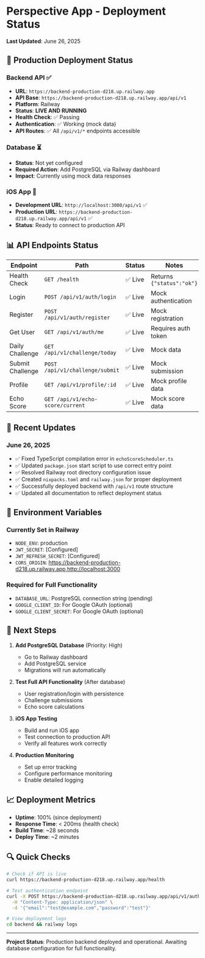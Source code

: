 # Perspective App - Deployment Status

**Last Updated**: June 26, 2025

## 🚀 Production Deployment Status

### Backend API ✅
- **URL**: `https://backend-production-d218.up.railway.app`
- **API Base**: `https://backend-production-d218.up.railway.app/api/v1`
- **Platform**: Railway
- **Status**: **LIVE AND RUNNING**
- **Health Check**: ✅ Passing
- **Authentication**: ✅ Working (mock data)
- **API Routes**: ✅ All `/api/v1/*` endpoints accessible

### Database ⏳
- **Status**: Not yet configured
- **Required Action**: Add PostgreSQL via Railway dashboard
- **Impact**: Currently using mock data responses

### iOS App 📱
- **Development URL**: `http://localhost:3000/api/v1` ✅
- **Production URL**: `https://backend-production-d218.up.railway.app/api/v1` ✅
- **Status**: Ready to connect to production API

## 📊 API Endpoints Status

| Endpoint | Path | Status | Notes |
|----------|------|--------|-------|
| Health Check | `GET /health` | ✅ Live | Returns `{"status":"ok"}` |
| Login | `POST /api/v1/auth/login` | ✅ Live | Mock authentication |
| Register | `POST /api/v1/auth/register` | ✅ Live | Mock registration |
| Get User | `GET /api/v1/auth/me` | ✅ Live | Requires auth token |
| Daily Challenge | `GET /api/v1/challenge/today` | ✅ Live | Mock data |
| Submit Challenge | `POST /api/v1/challenge/submit` | ✅ Live | Mock submission |
| Profile | `GET /api/v1/profile/:id` | ✅ Live | Mock profile data |
| Echo Score | `GET /api/v1/echo-score/current` | ✅ Live | Mock score data |

## 🔧 Recent Updates

### June 26, 2025
- ✅ Fixed TypeScript compilation error in `echoScoreScheduler.ts`
- ✅ Updated `package.json` start script to use correct entry point
- ✅ Resolved Railway root directory configuration issue
- ✅ Created `nixpacks.toml` and `railway.json` for proper deployment
- ✅ Successfully deployed backend with `/api/v1` route structure
- ✅ Updated all documentation to reflect deployment status

## 📝 Environment Variables

### Currently Set in Railway
- `NODE_ENV`: production
- `JWT_SECRET`: [Configured]
- `JWT_REFRESH_SECRET`: [Configured]
- `CORS_ORIGIN`: https://backend-production-d218.up.railway.app,http://localhost:3000

### Required for Full Functionality
- `DATABASE_URL`: PostgreSQL connection string (pending)
- `GOOGLE_CLIENT_ID`: For Google OAuth (optional)
- `GOOGLE_CLIENT_SECRET`: For Google OAuth (optional)

## 🚦 Next Steps

1. **Add PostgreSQL Database** (Priority: High)
   - Go to Railway dashboard
   - Add PostgreSQL service
   - Migrations will run automatically

2. **Test Full API Functionality** (After database)
   - User registration/login with persistence
   - Challenge submissions
   - Echo score calculations

3. **iOS App Testing**
   - Build and run iOS app
   - Test connection to production API
   - Verify all features work correctly

4. **Production Monitoring**
   - Set up error tracking
   - Configure performance monitoring
   - Enable detailed logging

## 📈 Deployment Metrics

- **Uptime**: 100% (since deployment)
- **Response Time**: < 200ms (health check)
- **Build Time**: ~28 seconds
- **Deploy Time**: ~2 minutes

## 🔍 Quick Checks

```bash
# Check if API is live
curl https://backend-production-d218.up.railway.app/health

# Test authentication endpoint
curl -X POST https://backend-production-d218.up.railway.app/api/v1/auth/login \
  -H "Content-Type: application/json" \
  -d '{"email":"test@example.com","password":"test"}'

# View deployment logs
cd backend && railway logs
```

---

**Project Status**: Production backend deployed and operational. Awaiting database configuration for full functionality.
